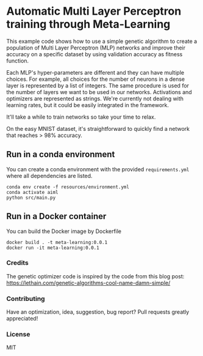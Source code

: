# Automatic Multi Layer Perceptron training through Meta-Learning
This example code shows how to use a simple genetic algorithm to create a population of Multi Layer Perceptron (MLP)
networks and improve their accuracy on a specific dataset by using validation accuracy as fitness function.

Each MLP's hyper-parameters are different and they can have multiple choices. For example, all choices for the number of
neurons in a dense layer is represented by a list of integers. The same procedure is used for the number of layers we
 want to be used in our networks.
Activations and optimizers are represented as strings. We're currently not dealing with learning rates, but it could be
 easily integrated in the framework.

It'll take a while to train networks so take your time to relax.

On the easy MNIST dataset, it's straightforward to quickly find a network that reaches > 98% accuracy.

## Run in a conda environment
You can create a conda environment with the provided `requirements.yml` where all dependencies are listed.
```shell script
conda env create -f resources/environment.yml 
conda activate aiml
python src/main.py
``` 

## Run in a Docker container
You can build the Docker image by Dockerfile
```
docker build . -t meta-learning:0.0.1
docker run -it meta-learning:0.0.1
```

### Credits
The genetic optimizer code is inspired by the code from this blog post: https://lethain.com/genetic-algorithms-cool-name-damn-simple/

### Contributing
Have an optimization, idea, suggestion, bug report? Pull requests greatly appreciated!

### License
MIT
